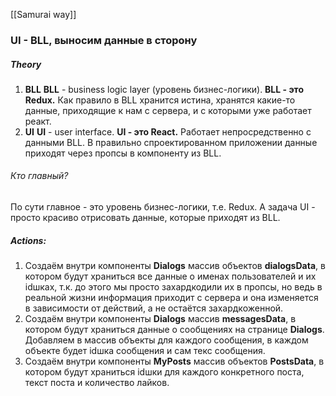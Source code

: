 [[Samurai way]]
### UI - BLL, выносим данные в сторону
##### Theory
1. **BLL**
**BLL** - business logic layer (уровень бизнес-логики). **BLL - это Redux.**
Как правило в BLL хранится истина, хранятся какие-то данные, приходящие к нам с сервера, и с которыми уже работает реакт.
2. **UI**
**UI** - user interface. **UI - это React.**
Работает непросредственно с данными BLL. В правильно спроектированном приложении данные приходят через пропсы в компоненту из BLL.

###### Кто главный?
По сути главное - это уровень бизнес-логики, т.е. Redux. А задача UI - просто красиво отрисовать данные, которые приходят из BLL.

##### Actions: 
1. Создаём внутри компоненты **Dialogs** массив объектов **dialogsData**, в котором будут храниться все данные о именах пользователей и их idшках, т.к. до этого мы просто захардкодили их в пропсы, но ведь в реальной жизни информация приходит с сервера и она изменяется в зависимости от действий, а не остаётся захардкоженной.
2. Создаём внутри компоненты **Dialogs** массив **messagesData**, в котором будут храниться данные о сообщениях на странице **Dialogs**. Добавляем в массив объекты для каждого сообщения, в каждом объекте будет idшка сообщения и сам текс сообщения. 
3. Создаём внутри компоненты **MyPosts** массив объектов **PostsData**,  в котором будут храниться idшки для каждого конкретного поста, текст поста и количество лайков.